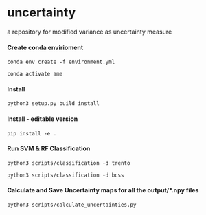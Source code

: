 # uncertainty
a repository for modified variance as uncertainty measure

#### Create conda envirioment
`conda env create -f environment.yml` 

`conda activate ame`

#### Install
`python3 setup.py build install`
#### Install - editable version
`pip install -e .`


#### Run SVM & RF Classification
`python3 scripts/classification -d trento`

`python3 scripts/classification -d bcss`



#### Calculate and Save Uncertainty maps for all the output/*.npy files
`python3 scripts/calculate_uncertainties.py`